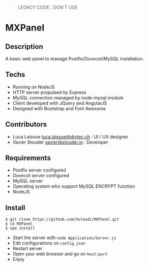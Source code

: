 > LEGACY CODE : DON'T USE

# MXPanel
## Description
A basic web panel to manage Postfix/Dovecot/MySQL installation.

## Techs
* Running on NodeJS
* HTTP server propulsed by Express
* MySQL connection managed by node-mysql module
* Client developed with JQuery and AngularJS
* Designed with Bootstrap and Font Awesome

## Contributors
* Luca Laissue <luca.laissue@divtec.ch> : UI / UX designer
* Xavier Stouder <xavier@stouder.io> :  Developer

## Requirements
* Postfix server configured
* Dovecot server configured
* MySQL server
* Operating system who support MySQL ENCRYPT function
* NodeJS

## Install
    $ git clone https://github.com/Xstoudi/MXPanel.git
    $ cd MXPanel
    $ npm install
* Start the server with `node Application/Server.js`
* Edit configurations on `config.json`
* Restart server
* Open your web browser and go on `host:port`
* Enjoy 
